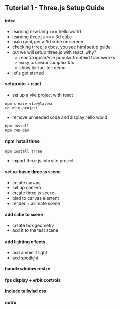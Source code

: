 ## Tutorial 1 - Three.js Setup Guide

#### intro

- learning new lang === hello world
- learning three.js === 3d cube
- main goal, get a 3d cube on screen
- checking three.js docs, you see html setup guide
- but we will setup three.js with react. why?
  - react/angular/vue popular frontend frameworks
  - easy to create complex UIs
  - show tic-tac-toe demo
- let's get started

#### setup vite + react

- set up a vite project with react

```
npm create vite@latest
cd vite-project
```

- remove unneeded code and display hello world

```
npm install
npm run dev
```

#### npm install three

```
npm install three
```

- import three.js into vite project

#### set up basic three.js scene

- create canvas
- set up camera
- create three.js scene
- bind to canvas element
- render + animate scene

#### add cube to scene

- create box geometry
- add it to the test scene

#### add lighting effects

- add ambient light
- add spotlight

#### handle window resize

#### fps display + orbit controls

#### include tailwind css

#### outro

